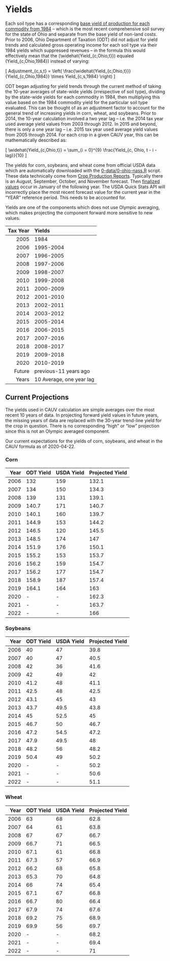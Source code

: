 
<!-- yields.md is generated from yields.Rmd. Please edit yields.Rmd for corrections file -->

# Yields

Each soil type has a corresponding [base yield of production for each
commodity from 1984](0-data/soils/offline/pi_dat_orig84.csv) – which is
the most recent comprehensive soil survey for the state of Ohio and
separate from the base yield of non-land costs. Prior to 2006, Ohio
Department of Taxation (ODT) did not adjust for yield trends and
calculated gross operating income for each soil type via their 1984
yields which suppressed revenues – in the formula this would effectively
mean that the \(\widehat{Yield_{c,Ohio,t}}\) equaled
\(Yield_{c,Ohio,1984}\) instead of varying:

\[
Adjustment_{c,s,t} = \left( \frac{\widehat{Yield_{c,Ohio,t}}}{Yield_{c,Ohio,1984}} \times Yield_{c,s,1984} \right)
\]

ODT began adjusting for yield trends through the current method of
taking the 10-year averages of state-wide yields (irrespective of soil
type), dividing by the state-wide yields for each commodity in 1984,
then multiplying this value based on the 1984 commodity yield for the
particular soil type evaluated. This can be thought of as an adjustment
factor to account for the general trend of increasing yields in corn,
wheat, and soybeans. Prior to 2014, the 10-year calculation involved a
two year lag – i.e. the 2014 tax year used average yield values from
2003 through 2012. In 2015 and beyond, there is only a one year lag –
i.e. 2015 tax year used average yield values from 2005 through 2014. For
each crop in a given CAUV year, this can be mathematically described as:

\[
\widehat{Yield_{c,Ohio,t}} = \sum_{i = 0}^{9} \frac{Yield_{c, Ohio, t - i - lag}}{10}
\]

The yields for corn, soybeans, and wheat come from official USDA data
which are automatically downloaded with the
[0-data/0-ohio-nass.R](0-data/0-ohio-nass.R) script. These data
technically come from [Crop Production
Reports](https://usda.mannlib.cornell.edu/MannUsda/viewDocumentInfo.do?documentID=1046).
Typically there is an August, September, October, and November forecast.
Then [finalized
values](https://usda.mannlib.cornell.edu/MannUsda/viewDocumentInfo.do?documentID=1047)
occur in January of the following year. The USDA Quick Stats API will
incorrectly place the most recent forecast value for the current year in
the “YEAR” reference period. This needs to be accounted for.

Yields are one of the components which does not use Olympic averaging,
which makes projecting the component forward more sensitive to new
values.

| Tax Year | Yields                   |
| -------: | :----------------------- |
|     2005 | 1984                     |
|     2006 | 1995-2004                |
|     2007 | 1996-2005                |
|     2008 | 1997-2006                |
|     2009 | 1998-2007                |
|     2010 | 1999-2008                |
|     2011 | 2000-2009                |
|     2012 | 2001-2010                |
|     2013 | 2002-2011                |
|     2014 | 2003-2012                |
|     2015 | 2005-2014                |
|     2016 | 2006-2015                |
|     2017 | 2007-2016                |
|     2018 | 2008-2017                |
|     2019 | 2009-2018                |
|     2020 | 2010-2019                |
|   Future | previous-11 years ago    |
|    Years | 10 Average, one year lag |

## Current Projections

The yields used in CAUV calculation are simple averages over the most
recent 10 years of data. In projecting forward yield values in future
years, the missing years of data are replaced with the 30-year
trend-line yield for the crop in question. There is no corresponding
“high” or “low” projection since this is not an Olympic averaged
component.

Our current expectations for the yields of corn, soybeans, and wheat in
the CAUV formula as of 2020-04-22.

### Corn

| Year | ODT Yield | USDA Yield | Projected Yield |
| ---: | :-------- | :--------- | :-------------- |
| 2006 | 132       | 159        | 132.1           |
| 2007 | 134       | 150        | 134.3           |
| 2008 | 139       | 131        | 139.1           |
| 2009 | 140.7     | 171        | 140.7           |
| 2010 | 140.1     | 160        | 139.7           |
| 2011 | 144.9     | 153        | 144.2           |
| 2012 | 146.5     | 120        | 145.5           |
| 2013 | 148.5     | 174        | 147             |
| 2014 | 151.9     | 176        | 150.1           |
| 2015 | 155.2     | 153        | 153.7           |
| 2016 | 156.2     | 159        | 154.7           |
| 2017 | 156.2     | 177        | 154.7           |
| 2018 | 158.9     | 187        | 157.4           |
| 2019 | 164.1     | 164        | 163             |
| 2020 | \-        | \-         | 162.3           |
| 2021 | \-        | \-         | 163.7           |
| 2022 | \-        | \-         | 166             |

### Soybeans

| Year | ODT Yield | USDA Yield | Projected Yield |
| ---: | :-------- | :--------- | :-------------- |
| 2006 | 40        | 47         | 39.8            |
| 2007 | 40        | 47         | 40.5            |
| 2008 | 42        | 36         | 41.6            |
| 2009 | 42        | 49         | 42              |
| 2010 | 41.2      | 48         | 41.1            |
| 2011 | 42.5      | 48         | 42.5            |
| 2012 | 43.1      | 45         | 43              |
| 2013 | 43.7      | 49.5       | 43.8            |
| 2014 | 45        | 52.5       | 45              |
| 2015 | 46.7      | 50         | 46.7            |
| 2016 | 47.2      | 54.5       | 47.2            |
| 2017 | 47.9      | 49.5       | 48              |
| 2018 | 48.2      | 56         | 48.2            |
| 2019 | 50.4      | 49         | 50.2            |
| 2020 | \-        | \-         | 50.2            |
| 2021 | \-        | \-         | 50.6            |
| 2022 | \-        | \-         | 51.1            |

### Wheat

| Year | ODT Yield | USDA Yield | Projected Yield |
| ---: | :-------- | :--------- | :-------------- |
| 2006 | 63        | 68         | 62.8            |
| 2007 | 64        | 61         | 63.8            |
| 2008 | 67        | 67         | 66.7            |
| 2009 | 66.7      | 71         | 66.5            |
| 2010 | 67.1      | 61         | 66.8            |
| 2011 | 67.3      | 57         | 66.9            |
| 2012 | 66.2      | 68         | 65.8            |
| 2013 | 65.3      | 70         | 64.8            |
| 2014 | 66        | 74         | 65.4            |
| 2015 | 67.1      | 67         | 66.8            |
| 2016 | 66.7      | 80         | 66.4            |
| 2017 | 67.9      | 74         | 67.6            |
| 2018 | 69.2      | 75         | 68.9            |
| 2019 | 69.9      | 56         | 69.7            |
| 2020 | \-        | \-         | 68.2            |
| 2021 | \-        | \-         | 69.4            |
| 2022 | \-        | \-         | 71              |
